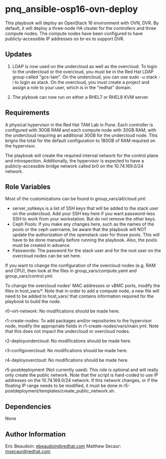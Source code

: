 pnq_ansible-osp16-ovn-deploy
=========

This playbook will deploy an OpenStack 16 environment with OVN, DVR. By default, it will deploy a three-node HA clsuter for the controllers and three compute nodes. The compute nodes have been configured to have publicly-accessible IP addresses on br-ex to support DVR.

Updates
------------
1) LDAP is now used on the undercloud as well as the overcloud. To login to the undercloud or the overcloud, you must be in the Red Hat LDAP group called "gcs-tam". On the undercloud, you can use sudo -u stack -i to login as stack. On the overcloud, you must create a project and assign a role to your user, which is in the "redhat" domain.

2) The plybook can now run on either a RHEL7 or RHEL8 KVM server.

Requirements
------------

A physical hypervisor in the Red Hat TAM Lab in Pune. Each controller is configured with 30GB RAM and each compute node with 30GB RAM, with the undercloud requiring an additional 30GB for the undercloud node. This brigns the total for the default configuration to 180GB of RAM required on the hypervisor.

The playbook will create the required internal network for the control plane and introspection. Additionally, the hypervisor is expected to have a publicly-accessible bridge network called br0 on the 10.74.169.0/24 network.

Role Variables
--------------

Most of the customizations can be found in group_vars/all/cloud.yml:

- server_sshkeys is a list of SSH keys that will be added to the stack user on the undercloud. Add your SSH key here if you want password-less SSH to work from your workstation. But do not remove the other keys.
- Ceph Pools: If you make any changes here, such as the names of the pools or the ceph username, be aware that the playbook will NOT update the authorization of the openstack user for those pools. This will have to be done manually before running the playbook. Also, the pools must be created in advance.
- Passwords: The password for the stack user and for the root user on the overcloud nodes can be set here.

If you want to change the configuration of the overcloud nodes (e.g. RAM and CPU), then look at the files in group_vars/compute.yaml and group_vars/control.yml.

To change the overcloud nodes' MAC addresses or vBMC ports, modify the files in host_vars/*. Note that in order to add a compute node, a new file will need to be added to host_vars/ that contains information required for the playbook to build the node.

r0-virt-network:
No modifications should be made here.

r1-create-nodes:
To add packages and/or repositories to the hypervisor node, modify the appropriate fields in r1-create-nodes/vars/main.yml. Note that this does not impact the undercloud or overcloud nodes.

r2-deployundercloud:
No modifications should be made here.

r3-configovercloud:
No modifications should be made here.

r4-deployovercloud:
No modifications should be made here.

r5-postdeployment (Not currently used):
This role is optional and will really only create the public network. Note that the script is hard-coded to use IP addresses on the 10.74.169.0/24 network. If this network changes, or if the floating IP range needs to be modified, it must be done in r5-postdeployment/templates/create_public_network.sh.


Dependencies
------------

None

Author Information
------------------

Eric Beaudoin:  ebeaudoin@redhat.com
Matthew Secaur: msecaur@redhat.com

